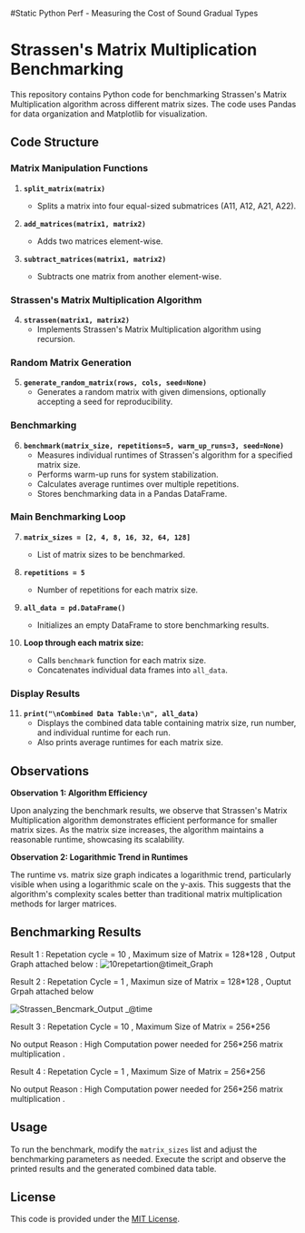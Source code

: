 #Static Python Perf - Measuring the Cost of Sound Gradual Types
# Strassen's Matrix Multiplication Benchmarking

This repository contains Python code for benchmarking Strassen's Matrix Multiplication algorithm across different matrix sizes. The code uses Pandas for data organization and Matplotlib for visualization.

## Code Structure

### Matrix Manipulation Functions

1. **`split_matrix(matrix)`**
   - Splits a matrix into four equal-sized submatrices (A11, A12, A21, A22).

2. **`add_matrices(matrix1, matrix2)`**
   - Adds two matrices element-wise.

3. **`subtract_matrices(matrix1, matrix2)`**
   - Subtracts one matrix from another element-wise.

### Strassen's Matrix Multiplication Algorithm

4. **`strassen(matrix1, matrix2)`**
   - Implements Strassen's Matrix Multiplication algorithm using recursion.

### Random Matrix Generation

5. **`generate_random_matrix(rows, cols, seed=None)`**
   - Generates a random matrix with given dimensions, optionally accepting a seed for reproducibility.

### Benchmarking

6. **`benchmark(matrix_size, repetitions=5, warm_up_runs=3, seed=None)`**
   - Measures individual runtimes of Strassen's algorithm for a specified matrix size.
   - Performs warm-up runs for system stabilization.
   - Calculates average runtimes over multiple repetitions.
   - Stores benchmarking data in a Pandas DataFrame.

### Main Benchmarking Loop

7. **`matrix_sizes = [2, 4, 8, 16, 32, 64, 128]`**
   - List of matrix sizes to be benchmarked.

8. **`repetitions = 5`**
   - Number of repetitions for each matrix size.

9. **`all_data = pd.DataFrame()`**
   - Initializes an empty DataFrame to store benchmarking results.

10. **Loop through each matrix size:**
    - Calls `benchmark` function for each matrix size.
    - Concatenates individual data frames into `all_data`.

### Display Results

11. **`print("\nCombined Data Table:\n", all_data)`**
    - Displays the combined data table containing matrix size, run number, and individual runtime for each run.
    - Also prints average runtimes for each matrix size.

## Observations

**Observation 1: Algorithm Efficiency**

Upon analyzing the benchmark results, we observe that Strassen's Matrix Multiplication algorithm demonstrates efficient performance for smaller matrix sizes. As the matrix size increases, the algorithm maintains a reasonable runtime, showcasing its scalability.

**Observation 2: Logarithmic Trend in Runtimes**

The runtime vs. matrix size graph indicates a logarithmic trend, particularly visible when using a logarithmic scale on the y-axis. This suggests that the algorithm's complexity scales better than traditional matrix multiplication methods for larger matrices.

## Benchmarking Results

Result 1 : Repetation cycle = 10 , Maximum size of Matrix = 128*128 , Output Graph attached below : 
![10repetartion@timeit_Graph](https://github.com/Rohanberiwal/Static-Python-Perf/assets/119040957/be2cc091-c877-4efd-b6f0-5fb37fe33c7b)


Result 2 : Repetation Cycle = 1  , Maximun size of Matrix = 128*128 , Ouptut Grpah attached below 

![Strassen_Bencmark_Output _@time](https://github.com/Rohanberiwal/Static-Python-Perf/assets/119040957/1b0f4428-c690-4827-a01a-8eb4e86b44af)

Result 3 :  Repetation Cycle = 10 , Maximum Size of Matrix  = 256*256 

No output 
Reason : High Computation power needed for 256*256 matrix multiplication .


Result 4 :  Repetation Cycle = 1 , Maximum Size of Matrix  = 256*256 

No output 
Reason : High Computation power needed for 256*256 matrix multiplication .

## Usage

To run the benchmark, modify the `matrix_sizes` list and adjust the benchmarking parameters as needed. Execute the script and observe the printed results and the generated combined data table.

## License

This code is provided under the [MIT License](LICENSE).
